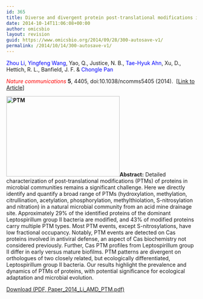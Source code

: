 ```yaml
---
id: 365
title: Diverse and divergent protein post-translational modifications in two growth stages of a natural microbial community
date: 2014-10-14T11:06:08+00:00
author: omicsbio
layout: revision
guid: https://www.omicsbio.org/2014/09/28/300-autosave-v1/
permalink: /2014/10/14/300-autosave-v1/
---
```

<span style="color: #0000ff;">Zhou Li</span>, <span style="color: #0000ff;">Yingfeng Wang</span>, Yao, Q., Justice, N. B., <span style="color: #0000ff;">Tae-Hyuk Ahn</span>, Xu, D., Hettich, R. L., Banfield, J. F. & <span style="color: #0000ff;">Chongle Pan</span>

<span style="color: #ff0000;"><em>Nature communications</em></span> **5**, 4405, doi:10.1038/ncomms5405 (2014).  [[Link to Article](http://www.nature.com/ncomms/2014/140725/ncomms5405/full/ncomms5405.html)]

<!--more-->

**[<img class="alignright wp-image-364 size-medium" src="https://www.omicsbio.org/wp-content/uploads/2014/07/PTM-300x212.png" alt="PTM" width="300" height="212" srcset="https://www.omicsbio.org/wp-content/uploads/2014/07/PTM-300x212.png 300w, https://www.omicsbio.org/wp-content/uploads/2014/07/PTM.png 620w" sizes="(max-width: 300px) 100vw, 300px" />](https://www.omicsbio.org/wp-content/uploads/2014/07/PTM.png)Abstract:** Detailed characterization of post-translational modifications (PTMs) of proteins in microbial communities remains a significant challenge. Here we directly identify and quantify a broad range of PTMs (hydroxylation, methylation, citrullination, acetylation, phosphorylation, methylthiolation, S-nitrosylation and nitration) in a natural microbial community from an acid mine drainage site. Approximately 29% of the identified proteins of the dominant Leptospirillum group II bacteria are modified, and 43% of modified proteins carry multiple PTM types. Most PTM events, except S-nitrosylations, have low fractional occupancy. Notably, PTM events are detected on Cas proteins involved in antiviral defense, an aspect of Cas biochemistry not considered previously. Further, Cas PTM profiles from Leptospirillum group II differ in early versus mature biofilms. PTM patterns are divergent on orthologues of two closely related, but ecologically differentiated, Leptospirillum group II bacteria. Our results highlight the prevalence and dynamics of PTMs of proteins, with potential significance for ecological adaptation and microbial evolution.

<p class="gde-text">
  <a href="https://www.omicsbio.org/wp-content/uploads/2014/07/Paper_2014_Li_AMD_PTM.pdf" class="gde-link" onClick="_gaq.push(['_trackEvent', 'Google Doc Embedder', 'Download', this.href]);">Download (PDF, Paper_2014_Li_AMD_PTM.pdf)</a>
</p>